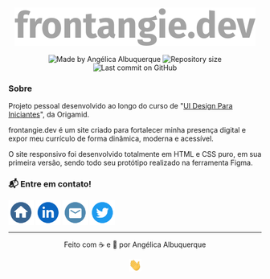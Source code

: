 <h2 align="center">
  <img alt="frontangie.dev" align="center" src="assets\frontangie.svg">
</h2>

<p align="center">
<img alt="Made by Angélica Albuquerque" src="https://img.shields.io/badge/made%20by-Angélica Albuquerque-%20?color=FF67C3">
<img alt="Repository size" src="https://img.shields.io/github/repo-size/angelicaalbuquerque/frontangie?color=FFEF66">
<img alt="Last commit on GitHub" src="https://img.shields.io/github/last-commit/angelicaalbuquerque/frontangie?color=66C2FE">
</p>

### Sobre

Projeto pessoal desenvolvido ao longo do curso de "[UI Design Para Iniciantes](https://github.com/angelicaalbuquerque/ui-design_origamid)", da Origamid.

<a>frontangie.dev</a> é um site criado para fortalecer minha presença digital e expor meu currículo de forma dinâmica, moderna e acessível.

O site responsivo foi desenvolvido totalmente em HTML e CSS puro, em sua primeira versão, sendo todo seu protótipo realizado na ferramenta Figma.

### 📬 Entre em contato!

<p align="left">
    <a href="https://www.frontangie.dev/" target="blank" style="text-decoration: none; color: unset;">
    <img align="center" src="https://raw.githubusercontent.com/angelicaalbuquerque/badges-and-icons/main/icons/circle/portfolio.svg" alt="frontangie.dev" height="50" width="50" />
  </a>
  <a href="https://linkedin.com/in/angelica-albuquerque/" target="blank" style="text-decoration: none; color: unset;">
    <img align="center" src="https://raw.githubusercontent.com/angelicaalbuquerque/badges-and-icons/main/icons/circle/linkedin.svg" alt="Linkedin" height="50" width="50" />
  </a>
  <a href="mailto:hi@frontangie.dev" target="blank" style="text-decoration: none;">
    <img align="center" src="https://raw.githubusercontent.com/angelicaalbuquerque/badges-and-icons/main/icons/circle/email.svg" alt="Email" height="50" width="50" />
  </a>
  <a href="https://twitter.com/frontangie" target="blank" style="text-decoration: none;">
    <img align="center" src="https://raw.githubusercontent.com/angelicaalbuquerque/badges-and-icons/main/icons/circle/twitter.svg" alt="Twitter" height="50" width="50" />
    </a>
</p>

---

<p align="center">
Feito com ☕ e 🖤 por Angélica Albuquerque
</p>

<p align="center">
<img src="https://raw.githubusercontent.com/angelicaalbuquerque/badges-and-icons/main/gif/hi.gif" width="25px"> 
</p>

